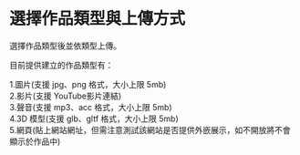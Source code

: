 # 選擇作品類型與上傳方式

選擇作品類型後並依類型上傳。

目前提供建立的作品類型有：&#x20;

1.圖片(支援 jpg、png 格式，大小上限 5mb)\
2.影片(支援 YouTube影片連結) \
3.聲音(支援 mp3、acc 格式，大小上限 5mb) \
4.3D 模型(支援 glb、gltf 格式，大小上限 5mb) \
5.網頁(貼上網站網址，但需注意測試該網站是否提供外嵌展示，如不開放將不會顯示於作品中)
